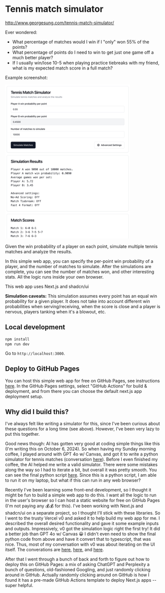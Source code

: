 # Tennis match simulator
http://www.georgesung.com/tennis-match-simulator/

Ever wondered:
- What percentage of matches would I win if I "only" won 55% of the points?
- What percentage of points do I need to win to get just one game off a much better player?
- If I usually win/lose 10-5 when playing practice tiebreaks with my friend, what is my expected match score in a full match?

Example screenshot:

<img src="demo.png" alt="demo" style="max-height: 500px;"/>

Given the win probability of a player on each point, simulate multiple tennis matches and analyze the results.

In this simple web app, you can specify the per-point win probability of a player, and the number of matches to simulate. After the simulations are complete, you can see the number of matches won, and other interesting stats. All the logic runs inside your own browser.

This web app uses Next.js and shadcn/ui

**Simulation caveats:**
This simulation assumes every point has an equal win probability for a given player. It does not take into account different win probabilities when serving/receiving, when the score is close and a player is nervous, players tanking when it's a blowout, etc.

## Local development
```
npm install
npm run dev
```

Go to `http://localhost:3000`.

## Deploy to GitHub Pages
You can host this simple web app for free on GitHub Pages, see instructions [here](https://docs.github.com/en/pages/getting-started-with-github-pages/creating-a-github-pages-site). In the GitHub Pages settings, select "GitHub Actions" for build & deployment, and from there you can choose the default next.js app deployment setup.

## Why did I build this?
I've always felt like writing a simulator for this, since I've been curious about these questions for a long time (see above). However, I've been very lazy to put this together.

Good news though: AI has gotten very good at coding simple things like this (I'm writing this on October 6, 2024). So when having my Sunday morning coffee, I played around with GPT 4o w/ Canvas, and got it to write a python simulator for tennis matches (conversation [here](https://chatgpt.com/share/6702697b-7770-800d-8289-e42a164c955d)). Before I even finished my coffee, the AI helped me write a valid simulator. There were some mistakes along the way so I had to iterate a bit, but overall it was pretty smooth. You can see the final python script [here](https://gist.github.com/georgesung/42387a7208ddc648b334716d6bf406e2). Since this is a python script, I am able to run it on my laptop, but what if this can run in any web browser?

Recently I've been learning some front-end development, so I thought it might be fun to build a simple web app to do this. I want all the logic to run in the user's browser so I can host a static website for free on GitHub Pages (I'm not paying any 💰💰 for this). I've been working with Next.js and shadcn/ui on a separate project, so I thought I'll stick with these libraries. So I went to the trusty Vercel v0 and asked it to help build my web app for me. I described the overall desired functionality and gave it some example inputs and outputs. Impressively, v0 got the simulation logic right the first try! It did a better job than GPT 4o w/ Canvas 😀 I didn't even need to show the final python code from above and have it convert that to typescript, that was nice. Thus, most of my conversation with v0 was about iterating on the UI itself. The converations are [here](https://v0.dev/chat/aP0kDHVyXOf), [here](https://v0.dev/chat/k13Zrq0Tiq6), and [here](https://v0.dev/chat/uYUsuYOAwvL).

After that I went through a bunch of back and forth to figure out how to deploy this on GitHub Pages: a mix of asking ChatGPT and Perplexity a bunch of questions, old-fashioned Googling, and just randomly clicking around in GitHub. Actually randomly clicking around on GitHub is how I found it has a pre-made GitHub Actions template to deploy Next.js apps -- super helpful.
